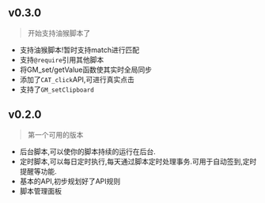 ## v0.3.0
> 开始支持油猴脚本了

* 支持油猴脚本!暂时支持match进行匹配
* 支持`@require`引用其他脚本
* 将GM_set/getValue函数使其实时全局同步
* 添加了`CAT_click`API,可进行真实点击
* 支持了`GM_setClipboard`

## v0.2.0
> 第一个可用的版本

* 后台脚本,可以使你的脚本持续的运行在后台.
* 定时脚本,可以每日定时执行,每天通过脚本定时处理事务.可用于自动签到,定时提醒等功能.
* 基本的API,初步规划好了API规则
* 脚本管理面板
